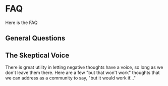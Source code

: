 # FAQ

Here is the FAQ

## General Questions



## The Skeptical Voice

There is great utility in letting negative thoughts have a voice, so long as we don't leave them there. Here are a few "but that won't work" thoughts that we can address as a community to say, "but it would work if..."





